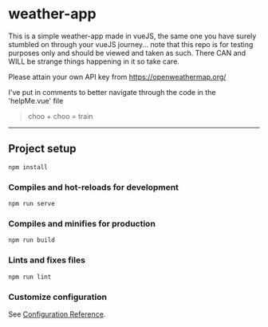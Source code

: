 # weather-app

This is a simple weather-app made in vueJS, the same one you have surely stumbled on through your vueJS journey... note that this repo is for testing purposes only and should be viewed and taken as such. There CAN and WILL be strange things happening in it so take care. 

Please attain your own API key from https://openweathermap.org/ 
 
I've put in comments to better navigate through the code in the 'helpMe.vue' file

> choo + choo = train 

------------------------------------------------------

## Project setup
```
npm install
```

### Compiles and hot-reloads for development
```
npm run serve
```

### Compiles and minifies for production
```
npm run build
```

### Lints and fixes files
```
npm run lint
```

### Customize configuration
See [Configuration Reference](https://cli.vuejs.org/config/).
